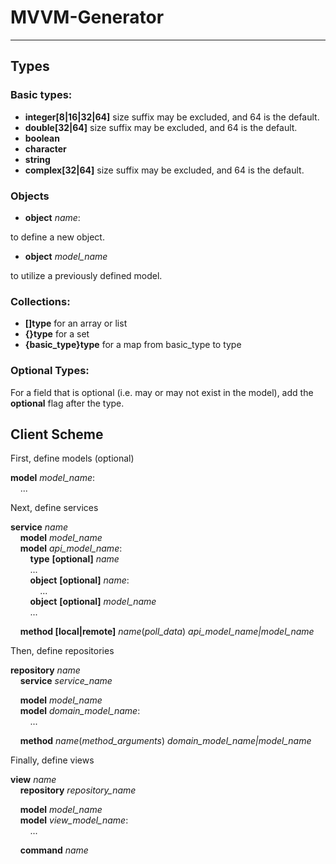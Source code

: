 # MVVM-Generator

---
## Types
### Basic types:
- **integer[8|16|32|64]** size suffix may be excluded, and 64 is the default.
- **double[32|64]** size suffix may be excluded, and 64 is the default.
- **boolean** 
- **character** 
- **string** 
- **complex[32|64]** size suffix may be excluded, and 64 is the default.

### Objects
- **object** *name*: 

to define a new object.

- **object** *model_name*

to utilize a previously defined model.

### Collections:
- **[]type** for an array or list
- **{}type** for a set
- **{basic_type}type** for a map from basic_type to type

### Optional Types:
For a field that is optional (i.e. may or may not exist in the model), add the **optional** flag after the type.


## Client Scheme
First, define models (optional)

**model** *model_name*:  
&nbsp;&nbsp;&nbsp;&nbsp;...  

Next, define services

**service** *name*  
&nbsp;&nbsp;&nbsp;&nbsp;**model** *model_name*  
&nbsp;&nbsp;&nbsp;&nbsp;**model** *api_model_name*:  
&nbsp;&nbsp;&nbsp;&nbsp;&nbsp;&nbsp;&nbsp;&nbsp;**type** **[optional]** *name*  
&nbsp;&nbsp;&nbsp;&nbsp;&nbsp;&nbsp;&nbsp;&nbsp;...  
&nbsp;&nbsp;&nbsp;&nbsp;&nbsp;&nbsp;&nbsp;&nbsp;**object** **[optional]** *name*:  
&nbsp;&nbsp;&nbsp;&nbsp;&nbsp;&nbsp;&nbsp;&nbsp;&nbsp;&nbsp;&nbsp;&nbsp;...  
&nbsp;&nbsp;&nbsp;&nbsp;&nbsp;&nbsp;&nbsp;&nbsp;**object** **[optional]** *model_name*  
&nbsp;&nbsp;&nbsp;&nbsp;&nbsp;&nbsp;&nbsp;&nbsp;...  

&nbsp;&nbsp;&nbsp;&nbsp;**method [local|remote]** *name*(*poll_data*) *api_model_name|model_name*

Then, define repositories

**repository** *name*  
&nbsp;&nbsp;&nbsp;&nbsp;**service** *service_name*  

&nbsp;&nbsp;&nbsp;&nbsp;**model** *model_name*  
&nbsp;&nbsp;&nbsp;&nbsp;**model** *domain_model_name*:   
&nbsp;&nbsp;&nbsp;&nbsp;&nbsp;&nbsp;&nbsp;&nbsp;...  

&nbsp;&nbsp;&nbsp;&nbsp;**method** *name*(*method_arguments*) *domain_model_name|model_name*  

Finally, define views

**view** *name*  
&nbsp;&nbsp;&nbsp;&nbsp;**repository** *repository_name*  

&nbsp;&nbsp;&nbsp;&nbsp;**model** *model_name*  
&nbsp;&nbsp;&nbsp;&nbsp;**model** *view_model_name*:   
&nbsp;&nbsp;&nbsp;&nbsp;&nbsp;&nbsp;&nbsp;&nbsp;...  

&nbsp;&nbsp;&nbsp;&nbsp;**command** *name*   
